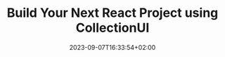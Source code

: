 ---
title: "Build Your Next React Project using CollectionUI"
description: ""
lead: "Install collectionui package -- Use Components -- Uninstall Package!"
date: 2023-09-07T16:33:54+02:00
lastmod: 2023-09-07T16:33:54+02:00
draft: false
seo:
  title: "Welcome to CollectionUI" # custom title (optional)
  description: "" # custom description (recommended)
  canonical: "" # custom canonical URL (optional)
  robots: "" # custom robot tags (optional)
---